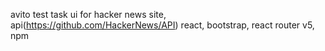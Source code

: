 avito test task
ui for hacker news site, api(https://github.com/HackerNews/API)
react, bootstrap, react router v5, npm






 
